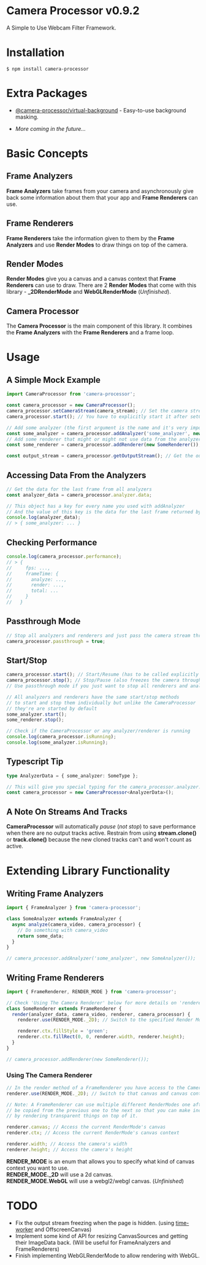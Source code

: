 # Camera Processor v0.9.2

A Simple to Use Webcam Filter Framework.

# Installation

```
$ npm install camera-processor
```

# Extra Packages

- [@camera-processor/virtual-background](https://www.npmjs.com/package/@camera-processor/virtual-background) - Easy-to-use background masking.

- _More coming in the future..._

# Basic Concepts

## Frame Analyzers

**Frame Analyzers** take frames from your camera and asynchronously give back some information about them that your app and **Frame Renderers** can use.

## Frame Renderers

**Frame Renderers** take the information given to them by the **Frame Analyzers** and use **Render Modes** to draw things on top of the camera.

## Render Modes

**Render Modes** give you a canvas and a canvas context that **Frame Renderers** can use to draw. There are 2 **Render Modes** that come with this library - **\_2DRenderMode** and **WebGLRenderMode** (_Unfinished_).

## Camera Processor

The **Camera Processor** is the main component of this library. It combines the **Frame Analyzers** with the **Frame Renderers** and a frame loop.

# Usage

## A Simple Mock Example

```javascript
import CameraProcessor from 'camera-processor';

const camera_processor = new CameraProcessor();
camera_processor.setCameraStream(camera_stream); // Set the camera stream from somewhere
camera_processor.start(); // You have to explicitly start it after setCameraStream

// Add some analyzer (the first argument is the name and it's very important)
const some_analyzer = camera_processor.addAnalyzer('some_analyzer', new SomeAnalyzer());
// Add some renderer that might or might not use data from the analyzers
const some_renderer = camera_processor.addRenderer(new SomeRenderer());

const output_stream = camera_processor.getOutputStream(); // Get the output stream and use it
```

## Accessing Data From the Analyzers

```javascript
// Get the data for the last frame from all analyzers
const analyzer_data = camera_processor.analyzer.data;

// This object has a key for every name you used with addAnalyzer
// And the value of this key is the data for the last frame returned by that analyzer
console.log(analyzer_data);
// > { some_analyzer: ... }
```

## Checking Performance

```javascript
console.log(camera_processor.performance);
// > {
//     fps: ...,
//     frameTime: {
//       analyze: ...,
//       render: ...,
//       total: ...
//     }
//   }
```

## Passthrough Mode

```javascript
// Stop all analyzers and renderers and just pass the camera stream through the output stream
camera_processor.passthrough = true;
```

## Start/Stop

```javascript
camera_processor.start(); // Start/Resume (has to be called explicitly in the beginning)
camera_processor.stop(); // Stop/Pause (also freezes the camera through the output stream)
// Use passthrough mode if you just want to stop all renderers and analyzers

// All analyzers and renderers have the same start/stop methods
// to start and stop them individually but unlike the CameraProcessor
// they're are started by default
some_analyzer.start();
some_renderer.stop();

// Check if the CameraProcessor or any analyzer/renderer is running
console.log(camera_processor.isRunning);
console.log(some_analyzer.isRunning);
```

## Typescript Tip

```typescript
type AnalyzerData = { some_analyzer: SomeType };

// This will give you special typing for the camera_processor.analyzer.data
const camera_processor = new CameraProcessor<AnalyzerData>();
```

## A Note On Streams And Tracks

**CameraProcessor** will automatically _pause_ (_not stop_) to save performance when there are no output tracks active. Restrain from using **stream.clone()** or **track.clone()** because the new cloned tracks can't and won't count as active.

# Extending Library Functionality

## Writing Frame Analyzers

```javascript
import { FrameAnalyzer } from 'camera-processor';

class SomeAnalyzer extends FrameAnalyzer {
  async analyze(camera_video, camera_processor) {
    // Do something with camera_video
    return some_data;
  }
}

// camera_processor.addAnalyzer('some_analyzer', new SomeAnalyzer());
```

## Writing Frame Renderers

```javascript
import { FrameRenderer, RENDER_MODE } from 'camera-processor';

// Check 'Using The Camera Renderer' below for more details on 'renderer' and 'RENDER_MODE'
class SomeRenderer extends FrameRenderer {
  render(analyzer_data, camera_video, renderer, camera_processor) {
    renderer.use(RENDER_MODE._2D); // Switch to the specified Render Mode (always do this at the start)

    renderer.ctx.fillStyle = 'green';
    renderer.ctx.fillRect(0, 0, renderer.width, renderer.height);
  }
}

// camera_processor.addRenderer(new SomeRenderer());
```

### Using The Camera Renderer

```javascript
// In the render method of a FrameRenderer you have access to the CameraRenderer (renderer)
renderer.use(RENDER_MODE._2D); // Switch to that canvas and canvas context

// Note: A FrameRenderer can use multiple different RenderModes one after another and the image will
// be copied from the previous one to the next so that you can make incremental changes to the image
// by rendering transparent things on top of it.

renderer.canvas; // Access the current RenderMode's canvas
renderer.ctx; // Access the current RenderMode's canvas context

renderer.width; // Access the camera's width
renderer.height; // Access the camera's height
```

**RENDER_MODE** is an enum that allows you to specify what kind of canvas context you want to use.  
**RENDER_MODE.\_2D** will use a 2d canvas.  
**RENDER_MODE.WebGL** will use a webgl2/webgl canvas. (_Unfinished_)

# TODO

- Fix the output stream freezing when the page is hidden. (using [time-worker](https://www.npmjs.com/package/time-worker) and OffscreenCanvas)
- Implement some kind of API for resizing CanvasSources and getting their ImageData back. (Will be useful for FrameAnalyzers and FrameRenderers)
- Finish implementing WebGLRenderMode to allow rendering with WebGL.
